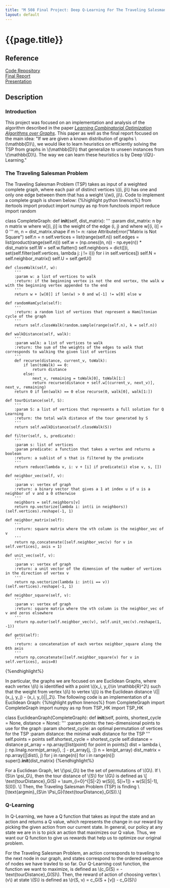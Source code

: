```yaml
---
title: "M 508 Final Project: Deep Q-Learning For The Traveling Salesman Problem"
layout: default
---
```

<h1>{{page.title}}</h1>

<h2>Reference</h2>

<a href = "https://github.com/CategorIAN/M508_FinalProject">Code Repository</a>\
[Final Report](https://categorian.github.io/pdfs/M_508_Project_Final_Report.pdf)\
[Presentation](https://categorian.github.io/pdfs/Final_Project_Slides.pdf)

<h2>Description</h2>
<h3>Introduction</h3>
<p>
This project was focused on an implementation and analysis of the algorithm described in the paper <a href = "{{ site.url }}{{ site.baseurl }}/pdfs/Learning Combinatorial Optimization Algorithms over Graphs.pdf"><i>Learning Combinatorial Optimization Algorithms over Graphs</i></a>. This paper as well as the final report focused on the main idea: "If we are given a known distribution of graphs \(\mathbb{D}\), we would like to learn heuristics on efficiently solving the TSP from graphs in \(\mathbb{D}\) that generalize to unseen instances from \(\mathbb{D}\). The way we can learn these heuristics is by Deep \(Q\)-Learning."
</p>
<h3>The Traveling Salesman Problem</h3>
<p>
The Traveling Salesman Problem (TSP) takes as input of a weighted complete graph, where each pair of distinct vertices \((i, j)\) has one and only one edge between them that has a weight
\(w(i, j)\). Code to implement a complete graph is shown below: 
{%highlight python linenos%}
from itertools import product
import numpy as np
from functools import reduce
import random

class CompleteGraph:
    def __init__(self, dist_matrix):
        '''
        :param dist_matrix: n by n matrix w where w[(i, j)] is the weight of the edge (i, j) and where w[(i, i)] = 0
        '''
        m, n = dist_matrix.shape
        if m != n:
            raise AttributeError("Matrix is Not Square")
        self.n = n
        self.vertices = list(range(self.n))
        self.edges = list(product(range(self.n)))
        self.w = (np.ones((n, n)) - np.eye(n)) * dist_matrix
        self.W = self.w.flatten()
        self.neighbors = dict([(i, set(self.filter(self.vertices, lambda j: j != i))) for i in self.vertices])
        self.N = self.neighbor_matrix()
        self.U = self.getU()


    def closeWalk(self, w):
        '''
        :param w: a list of vertices to walk
        :return: if the beginning vertex is not the end vertex, the walk w with the beginning vertex appended to the end
        '''
        return w + [w[0]] if len(w) > 0 and w[-1] != w[0] else w

    def randomHamCycle(self):
        '''
        :return: a random list of vertices that represent a Hamiltonian cycle of the graph
        '''
        return self.closeWalk(random.sample(range(self.n), k = self.n))

    def walkDistance(self, walk):
        '''
        :param walk: a list of vertices to walk
        :return: the sum of the weights of the edges to walk that corresponds to walking the given list of vertices
        '''
        def recurse(distance, current_v, toWalk):
            if len(toWalk) == 0:
                return distance
            else:
                next_v, remaining = toWalk[0], toWalk[1:]
                return recurse(distance + self.w[(current_v, next_v)], next_v, remaining)
        return 0 if len(walk) == 0 else recurse(0, walk[0], walk[1:])

    def tourDistance(self, S):
        '''
        :param S: a list of vertices that represents a full solution for Q Learning
        :return: the total walk distance of the tour generated by S
        '''
        return self.walkDistance(self.closeWalk(S))

    def filter(self, s, predicate):
        '''
        :param s: list of vertices
        :param predicate: a function that takes a vertex and returns a boolean
        :return: a sublist of s that is filtered by the predicate
        '''
        return reduce(lambda v, i: v + [i] if predicate(i) else v, s, [])

    def neighbor_vec(self, v):
        '''
        :param v: vertex of graph
        :return: a binary vector that gives a 1 at index u if u is a neighbor of v and a 0 otherwise
        '''
        neighbors = self.neighbors[v]
        return np.vectorize(lambda i: int(i in neighbors))(self.vertices).reshape(-1, 1)

    def neighbor_matrix(self):
        '''
        :return: square matrix where the vth column is the neighbor_vec of v
        '''
        return np.concatenate([self.neighbor_vec(v) for v in self.vertices], axis = 1)

    def unit_vec(self, v):
        '''
        :param v: vertex of graph
        :return: a unit vector of the dimension of the number of vertices in the direction of vertex v
        '''
        return np.vectorize(lambda i: int(i == v))(self.vertices).reshape(-1, 1)

    def neighbor_square(self, v):
        '''
        :param v: vertex of graph
        :return: square matrix where the vth column is the neighbor_vec of v and zeros elsewhere
        '''
        return np.outer(self.neighbor_vec(v), self.unit_vec(v).reshape(1, -1))

    def getU(self):
        '''
        :return: a concatenation of each vertex neighbor_square along the 0th axis
        '''
        return np.concatenate([self.neighbor_square(v) for v in self.vertices], axis=0)
{%endhighlight%}
</p>

<p>
In particular, the graphs we are focused on are Euclidean Graphs, where each vertex \(i\) is identified with a point \((x_i, y_i)\in \mathbb{R}^2\) such that the weight from vertex \(i\) to vertex \(j\) is the Euclidean distance \(||(x_j, y_j) - (x_i, y_i)||_2\). The following code is an implementation of a Euclidean Graph:
{%highlight python linenos%}
from CompleteGraph import CompleteGraph
import numpy as np
from TSP_HK import TSP_HK

class EuclideanGraph(CompleteGraph):
def __init__(self, points, shortest_cycle = None, distance = None):
    '''
    :param points: the two-dimensional points to use for the graph
    :param shortest_cycle: an optimal permutation of vertices for the TSP
    :param distance: the minimal walk distance for the TSP
    '''
    self.points = points
    self.shortest_cycle = shortest_cycle
    self.distance = distance
    pt_array = np.array([list(point) for point in points])
    dist = lambda i, j: np.linalg.norm(pt_array[i, :] - pt_array[j, :])
    n = len(pt_array)
    dist_matrix = np.array([[dist(i, j) for j in range(n)] for i in range(n)])
    super().__init__(dist_matrix)
{%endhighlight%}
</p>

<p>
For a Euclidean Graph, let \(\psi_G\) be the set of permutations of \(G\). If \(S\in \psi_G\), then the tour distance of \(S\) for \(G\) is defined as 
    \[
    \text{tourDistance}_G(S) = \sum_{i=0}^{|S|-2} w(S[i], S[i+1]) + w(S[|S|-1], S[0]).
    \]
Then, the Traveling Salesman Problem (TSP) is finding 
\[\text{argmin}_{S\in \Psi_G}(\text{tourDistance}_G(S)).\]
</p>

<h3>Q-Learning</h3>
<p>
In Q-Learning, we have a Q function that takes as input the state and an action and returns a Q value, which represents the change in our reward by picking the given action from our current state. In general, our policy at any state we are in is to pick an action that maximizes our Q value. Thus, we want our Q function to give us rewards that help us to optimize our original problem. 
</p>

<p>
For the Traveling Salesman Problem, an action corresponds to traveling to the next node in our graph, and states correspond to the ordered sequence of nodes we have travled to so far. Our Q-Learning cost function, the function we want to maximize, is defined as \(c_G(S) = -\text{tourDistance}_G(S)\). Then, the reward of action of choosing vertex \(v\) at state \(S\) is defined as \(r(S, v) = c_G(S + [v]) - c_G(S)\)
</p>


